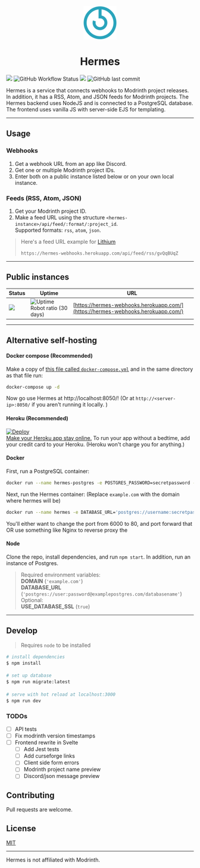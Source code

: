 <p align="center">
  <img src="static/images/logo/icon.svg" width="90" title="Logo">
</p>
<h1 align="center">Hermes</h1>

![](https://img.shields.io/github/package-json/v/venashial/hermes?style=for-the-badge) ![GitHub Workflow Status](https://img.shields.io/github/workflow/status/venashial/hermes/docker-build?style=for-the-badge) ![](https://img.shields.io/github/license/venashial/hermes?style=for-the-badge&) ![GitHub last commit](https://img.shields.io/github/last-commit/venashial/hermes?style=for-the-badge)

Hermes is a service that connects webhooks to Modrinth project releases. In addition, it has a RSS, Atom, and JSON feeds for Modrinth projects. The Hermes backend uses NodeJS and is connected to a PostgreSQL database. The frontend uses vanilla JS with server-side EJS for templating.

----

## Usage
### Webhooks
1. Get a webhook URL from an app like Discord.
2. Get one or multiple Modrinth project IDs.
3. Enter both on a public instance listed below or on your own local instance.

### Feeds (RSS, Atom, JSON)
1. Get your Modrinth project ID.
2. Make a feed URL using the structure `<hermes-instance>/api/feed/:format/:project_id`.<br />
Supported formats: `rss`, `atom`, `json`.

> Here's a feed URL example for [Lithium](https://modrinth.com/mod/lithium)
> ```
> https://hermes-webhooks.herokuapp.com/api/feed/rss/gvQqBUqZ
> ```

----

## Public instances
| Status | Uptime | URL |
| --- | --- | --- |
| ![](https://img.shields.io/website?style=for-the-badge&url=https%3A%2F%2Fhermes-webhooks.herokuapp.com%2F) | ![Uptime Robot ratio (30 days)](https://img.shields.io/uptimerobot/ratio/m788561541-bbab44bed8072f1b9ee7b9fe?style=for-the-badge) | [https://hermes-webhooks.herokuapp.com/](https://hermes-webhooks.herokuapp.com/) |

----
## Alternative self-hosting
#### Docker compose (Recommended)
Make a copy of [this file called `docker-compose.yml`](./examples/docker-compose.yml) and in the same directory as that file run:
```bash
docker-compose up -d
```
Now go use Hermes at http://localhost:8050/! (Or at `http://<server-ip>:8050/` if you aren't running it locally. )

#### Heroku (Recommended)
[![Deploy](https://www.herokucdn.com/deploy/button.svg)](https://heroku.com/deploy) <br />
[Make your Heroku app stay online.](https://kaffeine.herokuapp.com) To run your app without a bedtime, add your credit card to your Heroku. (Heroku won't charge you for anything.)

#### Docker
First, run a PostgreSQL container:
```bash
docker run --name hermes-postgres -e POSTGRES_PASSWORD=secretpassword -e POSTGRES_USER=username -e POSTGRES_DB=hermes -p 5432:5432/tcp -d --restart unless-stopped postgres
```
Next, run the Hermes container: (Replace `example.com` with the domain where hermes will be)
```bash
docker run --name hermes -e DATABASE_URL='postgres://username:secretpassword@localhost:5432/hermes' -e DOMAIN='example.com' -p 8050:8060/tcp --restart unless-stopped ghcr.io/venashial/hermes:master
```
You'll either want to change the port from 6000 to 80, and port forward that OR use something like Nginx to reverse proxy the

#### Node
Clone the repo, install dependencies, and run `npm start`. In addition, run an instance of Postgres.
> Required environment variables: <br />
> **DOMAIN** (`'example.com'`) <br />
> **DATABASE_URL** (`'postgres://user:password@examplepostgres.com/databasename'`)<br />
> Optional: <br />
> **USE_DATABASE_SSL** (`true`)

----
## Develop
> Requires `node` to be installed
```bash
# install dependencies
$ npm install

# set up database
$ npm run migrate:latest

# serve with hot reload at localhost:3000
$ npm run dev
```

### TODOs
- [ ] API tests
- [ ] Fix modrinth version timestamps
- [ ] Frontend rewrite in Svelte
  - [ ] Add Jest tests
  - [ ] Add curseforge links
  - [ ] Client side form errors
  - [ ] Modrinth project name preview
  - [ ] Discord/json message preview

## Contributing
Pull requests are welcome.

## License
[MIT](https://choosealicense.com/licenses/mit/)

----

Hermes is not affiliated with Modrinth.
